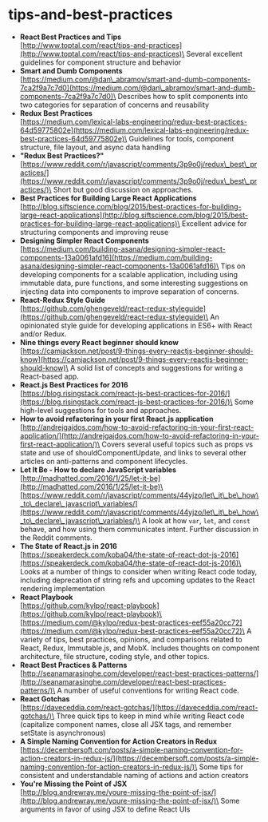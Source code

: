 # tips-and-best-practices

* **React Best Practices and Tips**\
  [http://www.toptal.com/react/tips-and-practices](http://www.toptal.com/react/tips-and-practices)\
  Several excellent guidelines for component structure and behavior
* **Smart and Dumb Components**\
  [https://medium.com/@dan\_abramov/smart-and-dumb-components-7ca2f9a7c7d0](https://medium.com/@dan\_abramov/smart-and-dumb-components-7ca2f9a7c7d0)\
  Describes how to split components into two categories for separation of concerns and reusability
* **Redux Best Practices**\
  [https://medium.com/lexical-labs-engineering/redux-best-practices-64d59775802e](https://medium.com/lexical-labs-engineering/redux-best-practices-64d59775802e)\
  Guidelines for tools, component structure, file layout, and async data handling
* **"Redux Best Practices?"**\
  [https://www.reddit.com/r/javascript/comments/3p9o0j/redux\_best\_practices/](https://www.reddit.com/r/javascript/comments/3p9o0j/redux\_best\_practices/)\
  Short but good discussion on approaches.
* **Best Practices for Building Large React Applications**\
  [http://blog.siftscience.com/blog/2015/best-practices-for-building-large-react-applications](http://blog.siftscience.com/blog/2015/best-practices-for-building-large-react-applications)\
  Excellent advice for structuring components and improving reuse
* **Designing Simpler React Components**\
  [https://medium.com/building-asana/designing-simpler-react-components-13a0061afd16](https://medium.com/building-asana/designing-simpler-react-components-13a0061afd16)\
  Tips on developing components for a scalable application, including using immutable data, pure functions, and some interesting suggestions on injecting data into components to improve separation of concerns.
* **React-Redux Style Guide**\
  [https://github.com/ghengeveld/react-redux-styleguide](https://github.com/ghengeveld/react-redux-styleguide)\
  An opinionated style guide for developing applications in ES6+ with React and/or Redux.
* **Nine things every React beginner should know**\
  [https://camjackson.net/post/9-things-every-reactjs-beginner-should-know](https://camjackson.net/post/9-things-every-reactjs-beginner-should-know)\
  A solid list of concepts and suggestions for writing a React-based app.
* **React.js Best Practices for 2016**\
  [https://blog.risingstack.com/react-js-best-practices-for-2016/](https://blog.risingstack.com/react-js-best-practices-for-2016/)\
  Some high-level suggestions for tools and approaches.
* **How to avoid refactoring in your first React.js application**\
  [http://andrejgajdos.com/how-to-avoid-refactoring-in-your-first-react-application/](http://andrejgajdos.com/how-to-avoid-refactoring-in-your-first-react-application/)\
  Covers several useful topics such as props vs state and use of shouldComponentUpdate, and links to several other articles on anti-patterns and component lifecycles.
* **Let It Be - How to declare JavaScript variables**\
  [http://madhatted.com/2016/1/25/let-it-be](http://madhatted.com/2016/1/25/let-it-be)\
  [https://www.reddit.com/r/javascript/comments/44yjzo/let\_it\_be\_how\_to\_declare\_javascript\_variables/](https://www.reddit.com/r/javascript/comments/44yjzo/let\_it\_be\_how\_to\_declare\_javascript\_variables/)\
  A look at how `var`, `let`, and `const` behave, and how using them communicates intent. Further discussion in the Reddit comments.
* **The State of React.js in 2016**\
  [https://speakerdeck.com/koba04/the-state-of-react-dot-js-2016](https://speakerdeck.com/koba04/the-state-of-react-dot-js-2016)\
  Looks at a number of things to consider when writing React code today, including deprecation of string refs and upcoming updates to the React rendering implementation
* **React Playbook**\
  [https://github.com/kylpo/react-playbook](https://github.com/kylpo/react-playbook)\
  [https://medium.com/@kylpo/redux-best-practices-eef55a20cc72](https://medium.com/@kylpo/redux-best-practices-eef55a20cc72)\
  A variety of tips, best practices, opinions, and comparisons related to React, Redux, Immutable.js, and MobX. Includes thoughts on component architecture, file structure, coding style, and other topics.
* **React Best Practices & Patterns**\
  [http://seanamarasinghe.com/developer/react-best-practices-patterns/](http://seanamarasinghe.com/developer/react-best-practices-patterns/)\
  A number of useful conventions for writing React code.
* **React Gotchas**\
  [https://daveceddia.com/react-gotchas/](https://daveceddia.com/react-gotchas/)\
  Three quick tips to keep in mind while writing React code (capitalize component names, close all JSX tags, and remember setState is asynchronous)
* **A Simple Naming Convention for Action Creators in Redux**\
  [https://decembersoft.com/posts/a-simple-naming-convention-for-action-creators-in-redux-js/](https://decembersoft.com/posts/a-simple-naming-convention-for-action-creators-in-redux-js/)\
  Some tips for consistent and understandable naming of actions and action creators
* **You're Missing the Point of JSX**\
  [http://blog.andrewray.me/youre-missing-the-point-of-jsx/](http://blog.andrewray.me/youre-missing-the-point-of-jsx/)\
  Some arguments in favor of using JSX to define React UIs
